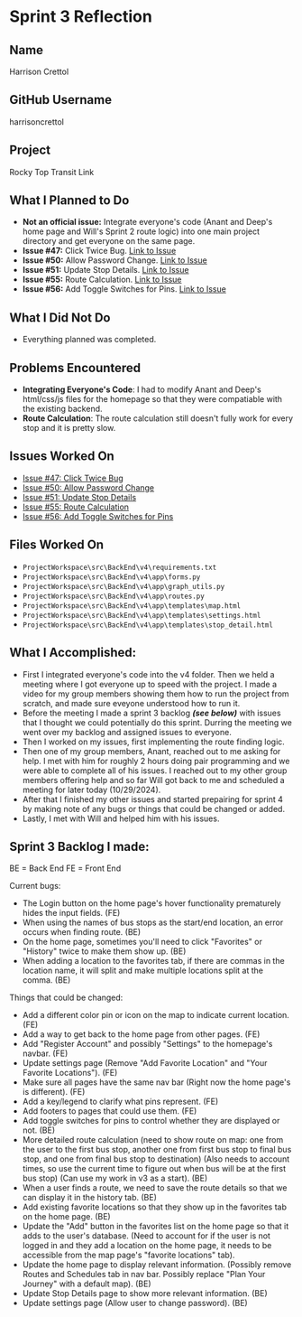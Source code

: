 # Sprint 3 Reflection

## Name
Harrison Crettol

## GitHub Username
harrisoncrettol

## Project
Rocky Top Transit Link

## What I Planned to Do
- **Not an official issue:** Integrate everyone's code (Anant and Deep's home page and Will's Sprint 2 route logic) into one main project directory and get everyone on the same page.
- **Issue #47:** Click Twice Bug. [Link to Issue](https://github.com/utk-cs340-fall24/RockyTop-Transit-Link/issues/50)
- **Issue #50:** Allow Password Change. [Link to Issue](https://github.com/utk-cs340-fall24/RockyTop-Transit-Link/issues/50)
- **Issue #51:** Update Stop Details. [Link to Issue](https://github.com/utk-cs340-fall24/RockyTop-Transit-Link/issues/51)
- **Issue #55:** Route Calculation. [Link to Issue](https://github.com/utk-cs340-fall24/RockyTop-Transit-Link/issues/55)
- **Issue #56:** Add Toggle Switches for Pins. [Link to Issue](https://github.com/utk-cs340-fall24/RockyTop-Transit-Link/issues/56)

## What I Did Not Do
- Everything planned was completed.

## Problems Encountered
- **Integrating Everyone's Code**: I had to modify Anant and Deep's html/css/js files for the homepage so that they were compatiable with the existing backend.
- **Route Calculation**: The route calculation still doesn't fully work for every stop and it is pretty slow.

## Issues Worked On
- [Issue #47: Click Twice Bug](https://github.com/utk-cs340-fall24/RockyTop-Transit-Link/issues/31)
- [Issue #50: Allow Password Change](https://github.com/utk-cs340-fall24/RockyTop-Transit-Link/issues/30)
- [Issue #51: Update Stop Details](https://github.com/utk-cs340-fall24/RockyTop-Transit-Link/issues/26)
- [Issue #55: Route Calculation](https://github.com/utk-cs340-fall24/RockyTop-Transit-Link/issues/25)
- [Issue #56: Add Toggle Switches for Pins](https://github.com/utk-cs340-fall24/RockyTop-Transit-Link/issues/24)

## Files Worked On
- `ProjectWorkspace\src\BackEnd\v4\requirements.txt`
- `ProjectWorkspace\src\BackEnd\v4\app\forms.py`
- `ProjectWorkspace\src\BackEnd\v4\app\graph_utils.py`
- `ProjectWorkspace\src\BackEnd\v4\app\routes.py`
- `ProjectWorkspace\src\BackEnd\v4\app\templates\map.html`
- `ProjectWorkspace\src\BackEnd\v4\app\templates\settings.html`
- `ProjectWorkspace\src\BackEnd\v4\app\templates\stop_detail.html`


## What I Accomplished:
- First I integrated everyone's code into the v4 folder. Then we held a meeting where I got everyone up to speed with the project. I made a video for my group members showing them how to run the project from scratch, and made sure eveyone understood how to run it.
- Before the meeting I made a sprint 3 backlog ***(see below)*** with issues that I thought we could potentially do this sprint. Durring the meeting we went over my backlog and assigned issues to everyone.
- Then I worked on my issues, first implementing the route finding logic.
- Then one of my group members, Anant, reached out to me asking for help. I met with him for roughly 2 hours doing pair programming and we were able to complete all of his issues. I reached out to my other group members offering help and so far Will got back to me and scheduled a meeting for later today (10/29/2024).
- After that I finished my other issues and started prepairing for sprint 4 by making note of any bugs or things that could be changed or added.
- Lastly, I met with Will and helped him with his issues.

## Sprint 3 Backlog I made:
BE = Back End
FE = Front End

Current bugs:
- The Login button on the home page's hover functionality prematurely hides the input fields. (FE)
- When using the names of bus stops as the start/end location, an error occurs when finding route. (BE)
- On the home page, sometimes you'll need to click "Favorites" or "History" twice to make them show up. (BE)
- When adding a location to the favorites tab, if there are commas in the location name, it will split and make multiple locations split at the comma. (BE)

Things that could be changed:
- Add a different color pin or icon on the map to indicate current location. (FE)
- Add a way to get back to the home page from other pages. (FE)
- Add "Register Account" and possibly "Settings" to the homepage's navbar. (FE)
- Update settings page (Remove "Add Favorite Location" and "Your Favorite Locations"). (FE)
- Make sure all pages have the same nav bar (Right now the home page's is different). (FE)
- Add a key/legend to clarify what pins represent. (FE)
- Add footers to pages that could use them. (FE)
- Add toggle switches for pins to control whether they are displayed or not. (BE)
- More detailed route calculation (need to show route on map: one from the user to the first bus stop, another one from first bus stop to final bus stop, and one from final bus stop to destination) (Also needs to account times, so use the current time to figure out when bus will be at the first bus stop) (Can use my work in v3 as a start). (BE)
- When a user finds a route, we need to save the route details so that we can display it in the history tab. (BE)
- Add existing favorite locations so that they show up in the favorites tab on the home page. (BE)
- Update the "Add" button in the favorites list on the home page so that it adds to the user's database. (Need to account for if the user is not logged in and they add a location on the home page, it needs to be accessible from the map page's "favorite locations" tab).
- Update the home page to display relevant information. (Possibly remove Routes and Schedules tab in nav bar. Possibly replace "Plan Your Journey" with a default map). (BE)
- Update Stop Details page to show more relevant information. (BE)
- Update settings page (Allow user to change password). (BE)